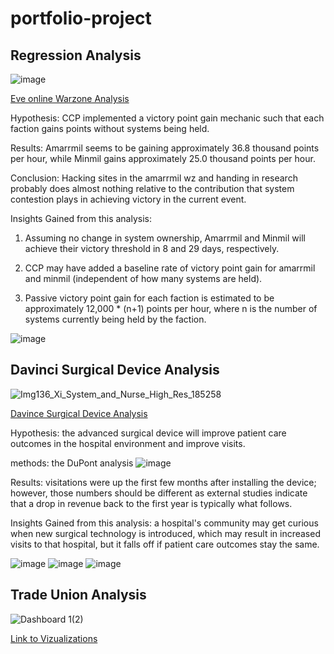 # portfolio-project

## Regression Analysis

![image](https://github.com/thealmanac1/profolio/assets/30744769/9cc7668e-34ed-4611-8401-f7a42f2c0ec2)

[Eve online Warzone Analysis](https://www.reddit.com/r/Eve/comments/y6aobj/an_assault_on_algebra_an_analysis_of_the/)

Hypothesis: CCP implemented a victory point gain mechanic such that each faction gains points without systems being held.

Results: Amarrmil seems to be gaining approximately 36.8 thousand points per hour, while Minmil gains approximately 25.0 thousand points per hour.

Conclusion:
Hacking sites in the amarrmil wz and handing in research probably does almost nothing relative to the contribution that system contestion plays in achieving victory in the current event.


Insights Gained from this analysis:
1. Assuming no change in system ownership, Amarrmil and Minmil will achieve their victory threshold in 8 and 29 days, respectively.

2. CCP may have added a baseline rate of victory point gain for amarrmil and minmil (independent of how many systems are held).

3. Passive victory point gain for each faction is estimated to be approximately 12,000 * (n+1) points per hour, where n is the number of systems currently being held by the faction.


![image](https://user-images.githubusercontent.com/30744769/217324202-98761ab1-aa10-4419-a90a-7ddc8845f4f8.png)


## Davinci Surgical Device Analysis

![Img136_Xi_System_and_Nurse_High_Res_185258](https://github.com/thealmanac1/profolio/assets/30744769/f0f8bd8c-a75d-4182-af75-c9652608a281)



[Davince Surgical Device Analysis](https://docs.google.com/spreadsheets/d/18idxTHqrcXpSKpOtMjwggpKKy2MqbKw2/edit?usp=sharing&ouid=103416153781129465349&rtpof=true&sd=true)

Hypothesis: the advanced surgical device will improve patient care outcomes in the hospital environment and improve visits.

methods: the DuPont analysis
![image](https://user-images.githubusercontent.com/30744769/217332624-1ac79ea8-f6ea-4913-9cfd-da14133fbcc7.png)



Results: visitations were up the first few months after installing the device; however, those numbers should be different as external studies indicate that a drop in revenue back to the first year is typically what follows. 

Insights Gained from this analysis: a hospital's community may get curious when new surgical technology is introduced, which may result in increased visits to that hospital, but it falls off if patient care outcomes stay the same. 

![image](https://user-images.githubusercontent.com/30744769/217328899-e07e9a08-d881-4763-b071-e9ac37660606.png)
![image](https://user-images.githubusercontent.com/30744769/217328709-644d1b4f-38b6-40d2-a461-777b9ed0726a.png)
![image](https://user-images.githubusercontent.com/30744769/217331425-79c949d7-b6ff-4f5e-9a3c-a265edff0ac2.png)

## Trade Union Analysis
![Dashboard 1(2)](https://github.com/thealmanac1/profolio/assets/30744769/7cedeaa5-a808-41a7-a513-124cc9085401)

[Link to Vizualizations](https://public.tableau.com/app/profile/vcumbo)




